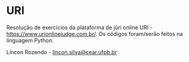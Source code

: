 # URI
Resolução de exercícios da plataforma de júri online URI - https://www.urionlinejudge.com.br/. Os códigos foram/serão feitos na linguagem Python.

Lincon Rozendo - lincon.silva@cear.ufpb.br
